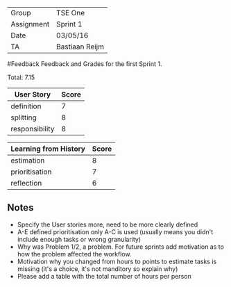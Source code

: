 |      |            |
|------|------------|
|Group | TSE One |
|Assignment|Sprint 1|
|Date|03/05/16|
|TA|Bastiaan Reijm|

#Feedback
Feedback and Grades for the first Sprint 1.

Total: 7.15

| User Story | Score |
|------------|-------|
| definition | 7     |
| splitting  | 8     |
| responsibility | 8 |

| Learning from History | Score |
|-----------------------|-------|
| estimation            | 8     |
| prioritisation        | 7     |
| reflection            | 6     |

## Notes
* Specify the User stories more, need to be more clearly defined
* A-E defined prioritisation only A-C is used (usually means you didn't include enough tasks or wrong granularity)
* Why was Problem 1/2, a problem. For future sprints add motivation as to how the problem affected the workflow.
* Motivation why you changed from hours to points to estimate tasks is missing (it's a choice, it's not manditory so explain why)
* Please add a table with the total number of hours per person